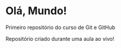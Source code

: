 # Olá, Mundo!
Primeiro repositório do curso de Git e GitHub 

Repositório criado durante uma aula ao vivo!